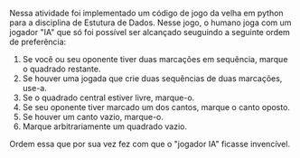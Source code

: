  Nessa atividade foi implementado um código de jogo da velha em python para a disciplina de Estutura de Dados.  Nesse jogo, o humano joga com um jogador "IA" que só foi possível ser alcançado seuguindo a seguinte ordem de preferência:
1. Se você ou seu oponente tiver duas marcações em sequência, marque o
quadrado restante.
2. Se houver uma jogada que crie duas sequências de duas marcações,
use-a.
3. Se o quadrado central estiver livre, marque-o.
4. Se seu oponente tiver marcado um dos cantos, marque o canto oposto.
5. Se houver um canto vazio, marque-o.
6. Marque arbitrariamente um quadrado vazio.

Ordem essa que por sua vez fez com que o "jogador IA" ficasse invencível.
